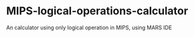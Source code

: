 # MIPS-logical-operations-calculator
An calculator using only logical operation in MIPS, using MARS IDE
